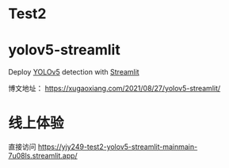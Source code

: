 # Test2
# yolov5-streamlit

Deploy [YOLOv5](https://github.com/ultralytics/yolov5/releases/tag/v5.0) detection with [Streamlit](https://github.com/streamlit/streamlit)

博文地址： <https://xugaoxiang.com/2021/08/27/yolov5-streamlit/>

# 线上体验

直接访问 <https://yjy249-test2-yolov5-streamlit-mainmain-7u08ls.streamlit.app/>


